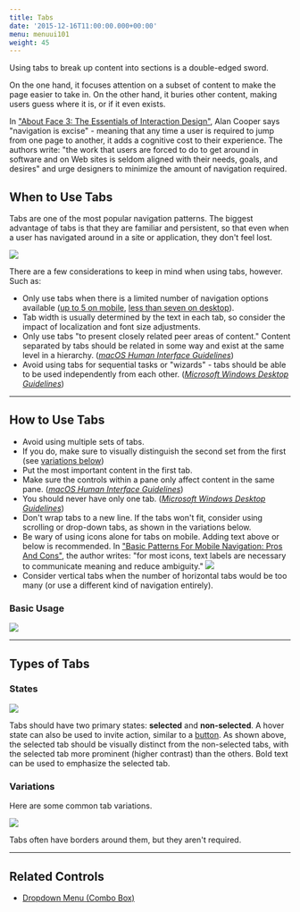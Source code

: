```yaml
---
title: Tabs
date: '2015-12-16T11:00:00.000+00:00'
menu: menuui101
weight: 45
---
```


Using tabs to break up content into sections is a double-edged sword.<!--more--> 

On the one hand, it focuses attention on a subset of content to make the page easier to take in. On the other hand, it buries other content, making users guess where it is, or if it even exists. 

In ["About Face 3: The Essentials of Interaction Design"](https://www.amazon.com/About-Face-Essentials-Interaction-Design/dp/0470084111), Alan Cooper says "navigation is excise" - meaning that any time a user is required to jump from one page to another, it adds a cognitive cost to their experience. The authors write: "the work that users are forced to do to get around in software and on Web sites is seldom aligned with their needs, goals, and desires" and urge designers to minimize the amount of navigation required.

## When to Use Tabs

Tabs are one of the most popular navigation patterns. The biggest advantage of tabs is that they are familiar and persistent, so that even when a user has navigated around in a site or application, they don't feel lost. 

![](//media.balsamiq.com/img/support/tutorials/ui101/bofa-tabs.png)

There are a few considerations to keep in mind when using tabs, however. Such as: 

* Only use tabs when there is a limited number of navigation options available ([up to 5 on mobile](https://www.smashingmagazine.com/2017/05/basic-patterns-mobile-navigation/#tab-bar), [less than seven  on desktop](https://community.kde.org/KDE_Visual_Design_Group/HIG/TabControl)).
* Tab width is usually determined by the text in each tab, so consider the impact of localization and font size adjustments.
* Only use tabs "to present closely related peer areas of content." Content separated by tabs should be related in some way and exist at the same level in a hierarchy. ([*macOS Human Interface Guidelines*](https://developer.apple.com/macos/human-interface-guidelines/windows-and-views/tab-views/))
* Avoid using tabs for sequential tasks or "wizards" - tabs should be able to be used independently from each other. ([*Microsoft Windows Desktop Guidelines*](https://msdn.microsoft.com/en-us/library/windows/desktop/dn742441(v=vs.85).aspx))



---

## How to Use Tabs

* Avoid using multiple sets of tabs.
 * If you do, make sure to visually distinguish the second set from the first (see [variations below](#variations))
* Put the most important content in the first tab.
* Make sure the controls within a pane only affect content in the same pane. ([*macOS Human Interface Guidelines*](https://developer.apple.com/macos/human-interface-guidelines/windows-and-views/tab-views/))
* You should never have only one tab. ([*Microsoft Windows Desktop Guidelines*](https://msdn.microsoft.com/en-us/library/windows/desktop/dn742441(v=vs.85).aspx))
* Don't wrap tabs to a new line. If the tabs won't fit, consider using scrolling or drop-down tabs, as shown in the variations below.
* Be wary of using icons alone for tabs on mobile. Adding text above or below is recommended. In ["Basic Patterns For Mobile Navigation: Pros And Cons"](https://www.smashingmagazine.com/2017/05/basic-patterns-mobile-navigation/), the author writes: "for most icons, text labels are necessary to communicate meaning and reduce ambiguity." 
[![](https://www.smashingmagazine.com/wp-content/uploads/2017/05/bottom-navigation-icons-780w-opt.png)](https://www.smashingmagazine.com/2017/05/basic-patterns-mobile-navigation/#tab-bar)
* Consider vertical tabs when the number of horizontal tabs would be too many (or use a different kind of navigation entirely).

### Basic Usage

![](//media.balsamiq.com/img/support/tutorials/ui101/tabs.png)

---

## Types of Tabs

### States

![](//media.balsamiq.com/img/support/tutorials/ui101/tabs-states.png)

Tabs should have two primary states: **selected** and **non-selected**. A hover state can also be used to invite action, similar to a [button](../buttons/). As shown above, the selected tab should be visually distinct from the non-selected tabs, with the selected tab more prominent (higher contrast) than the others. Bold text can be used to emphasize the selected tab.


### Variations

Here are some common tab variations.

![](//media.balsamiq.com/img/support/tutorials/ui101/tabs-variations.png)

Tabs often have borders around them, but they aren't required.


---

## Related Controls 

* [Dropdown Menu (Combo Box)](../dropdown/)
